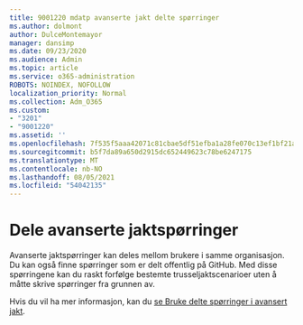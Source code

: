 ```yaml
---
title: 9001220 mdatp avanserte jakt delte spørringer
ms.author: dolmont
author: DulceMontemayor
manager: dansimp
ms.date: 09/23/2020
ms.audience: Admin
ms.topic: article
ms.service: o365-administration
ROBOTS: NOINDEX, NOFOLLOW
localization_priority: Normal
ms.collection: Adm_O365
ms.custom:
- "3201"
- "9001220"
ms.assetid: ''
ms.openlocfilehash: 7f535f5aaa42071c81cbae5df51efba1a28fe070c13ef1bf21a78b23c10f6bbb
ms.sourcegitcommit: b5f7da89a650d2915dc652449623c78be6247175
ms.translationtype: MT
ms.contentlocale: nb-NO
ms.lasthandoff: 08/05/2021
ms.locfileid: "54042135"
---
```

# <a name="sharing-advanced-hunting-queries"></a>Dele avanserte jaktspørringer

Avanserte jaktspørringer kan deles mellom brukere i samme organisasjon. Du kan også finne spørringer som er delt offentlig på GitHub. Med disse spørringene kan du raskt forfølge bestemte trusseljaktscenarioer uten å måtte skrive spørringer fra grunnen av.
  
Hvis du vil ha mer informasjon, kan du [se Bruke delte spørringer i avansert jakt](https://docs.microsoft.com/windows/security/threat-protection/microsoft-defender-atp/advanced-hunting-shared-queries).
